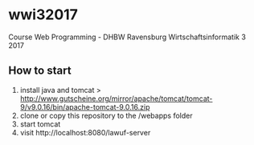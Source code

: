 # wwi32017
Course Web Programming - DHBW Ravensburg Wirtschaftsinformatik 3 2017

## How to start
1. install java and tomcat > http://www.gutscheine.org/mirror/apache/tomcat/tomcat-9/v9.0.16/bin/apache-tomcat-9.0.16.zip
2. clone or copy this repository to the <tomcat-dir>/webapps folder
3. start tomcat
4. visit http://localhost:8080/lawuf-server
  

